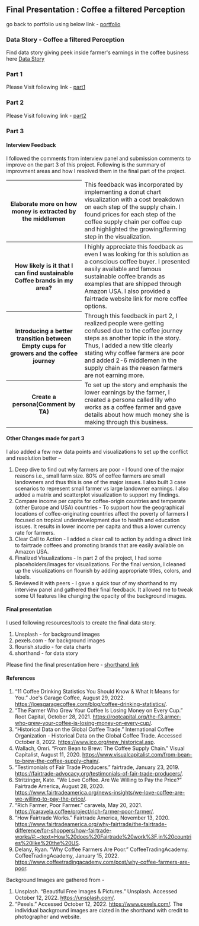 ## Final Presentation : Coffee a filtered Perception

go back to portfolio using below link - [portfolio](https://poojadilipchavan.github.io/portfolio/)

### Data Story - Coffee a filtered Perception
Find data story giving peek inside farmer's earnings in the coffee business here
[Data Story](https://carnegiemellon.shorthandstories.com/coffee-a-filtered-perception/index.html)

### Part 1
Please Visit following link -
[part1](https://poojadilipchavan.github.io/portfolio/part1_finalproject)

### Part 2 
Please Visit following link -
[part2](https://poojadilipchavan.github.io/portfolio/part2_finalproject)

### Part 3

#### Interview Feedback 
I followed the comments from interview panel and submission comments to improve on the part 3 of this project.
Following is the summary of improvment areas and how I resolved them in the final part of the project.

<table>
   <thead>
      <tr>
         <th> Elaborate more on how money is extracted by the middlemen  </th>
         <td>This feedback was incorporated by implementing a donut chart visualization with a cost breakdown on each step of the supply chain. I found prices for each step of the coffee supply chain per coffee cup and highlighted the growing/farming step in the visualization. </td>
      </tr>
   </thead>
   <tbody>
      <tr>
         <th> How likely is it that I can find sustainable Coffee brands in my area? </th>
         <td>I highly appreciate this feedback as even I was looking for this solution as a conscious coffee buyer. I presented easily available and famous sustainable coffee brands as examples that are shipped through Amazon USA. I also provided a fairtrade website link for more coffee options.</td>
      </tr>  
      <tr>
      <th> Introducing a better transition between Empty cups for growers and the coffee journey </th>
      <td>Through this feedback in part 2, I realized people were getting confused due to the coffee journey steps as another topic in the story. Thus, I added a new title clearly stating why coffee farmers are poor and added 2-6 middlemen in the supply chain as the reason farmers are not earning more. </td>
      </tr>  
      <tr>  
         <th>  Create a persona(Comment by TA) </th>
         <td>To set up the story and emphasis the lower earnings by the farmer, I created a persona called lily who works as a coffee farmer and gave details about how much money she is making through this business.</td>
      </tr>  
   </tbody>
</table>

#### Other Changes made for part 3

I also added a few new data points and visualizations to set up the conflict and resolution better –
1.	Deep dive to find out why farmers are poor - 
I found one of the major reasons i.e., small farm size. 80% of coffee farmers are small landowners and thus this is one of the major issues. I also built 3 case scenarios to represent small farmer vs large landowner earnings. I also added a matrix and scatterplot visualization to support my findings.
2.	Compare income per capita for coffee-origin countries and temperate (other Europe and USA) countries -
To support how the geographical locations of coffee-originating countries affect the poverty of farmers I focused on tropical underdevelopment due to health and education issues. It results in lower income per capita and thus a lower currency rate for farmers.
3.	Clear Call to Action - 
I added a clear call to action by adding a direct link to fairtrade coffees and promoting brands that are easily available on Amazon USA.
4.	Finalized Visualizations - 
In part 2 of the project, I had some placeholders/images for visualizations. For the final version, I cleaned up the visualizations on flourish by adding appropriate titles, colors, and labels.
5.	Reviewed it with peers - 
I gave a quick tour of my shorthand to my interview panel and gathered their final feedback. It allowed me to tweak some UI features like changing the opacity of the background images. 

#### Final presentation

I used following resources/tools to create the final data story.
1. Unsplash - for background images
2. pexels.com - for background images
3. flourish.studio - for data charts
4. shorthand - for data story

Please find the final presentation here -
[shorthand link](https://carnegiemellon.shorthandstories.com/coffee-a-filtered-perception/index.html)


#### References 

1. “11 Coffee Drinking Statistics You Should Know & What It Means for You.” Joe's Garage Coffee, August 29, 2022. https://joesgaragecoffee.com/blog/coffee-drinking-statistics/.
2. “The Farmer Who Grew Your Coffee Is Losing Money on Every Cup.” Root Capital, October 28, 2021. https://rootcapital.org/the-f3.armer-who-grew-your-coffee-is-losing-money-on-every-cup/.
3. “Historical Data on the Global Coffee Trade.” International Coffee Organization - Historical Data on the Global Coffee Trade. Accessed October 8, 2022. https://www.ico.org/new_historical.asp.
4. Wallach, Omri. “From Bean to Brew: The Coffee Supply Chain.” Visual Capitalist, August 11, 2020. https://www.visualcapitalist.com/from-bean-to-brew-the-coffee-supply-chain/.
5. “Testimonials of Fair Trade Producers.” fairtrade, January 23, 2019. https://fairtrade-advocacy.org/testimonials-of-fair-trade-producers/.
6. Stritzinger, Kate. “We Love Coffee. Are We Willing to Pay the Price?” Fairtrade America, August 28, 2020. https://www.fairtradeamerica.org/news-insights/we-love-coffee-are-we-willing-to-pay-the-price/.
7. “Rich Farmer, Poor Farmer.” caravela, May 20, 2021. https://caravela.coffee/project/rich-farmer-poor-farmer/.
8. “How Fairtrade Works.” Fairtrade America, November 13, 2020. https://www.fairtradeamerica.org/why-fairtrade/the-fairtrade-difference/for-shoppers/how-fairtrade-works/#:~:text=How%20does%20Fairtrade%20work%3F,in%20countries%20like%20the%20US.
9. Delany, Ryan. “Why Coffee Farmers Are Poor.” CoffeeTradingAcademy. CoffeeTradingAcademy, January 15, 2022. https://www.coffeetradingacademy.com/post/why-coffee-farmers-are-poor.

Background Images are gathered from -
1. Unsplash. “Beautiful Free Images &amp; Pictures.” Unsplash. Accessed October 12, 2022. https://unsplash.com/. 
2. “Pexels.” Accessed October 12, 2022. https://www.pexels.com/. 
The individual background images are ciated in the shorthand with credit to photographer and website.
